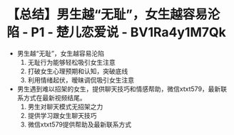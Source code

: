 # 【总结】男生越“无耻”，女生越容易沦陷 - P1 - 楚儿恋爱说 - BV1Ra4y1M7Qk

-   男生越“无耻”，女生越容易沦陷
    1.  无耻行为能够轻松吸引女生注意
    2.  打破女生心理预期和认知，突破底线
    3.  利用情绪起伏，暧昧调侃吸引女生注意
-   男生遇到难以招架的女生，提供聊天技巧和情感帮助，微信xtxt579，最新联系方式在最新视频结尾。
    1.  男生对聊天模式无招架之力
    2.  提供学习跟女生聊天技巧
    3.  微信xtxt579提供帮助及最新联系方式